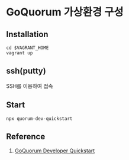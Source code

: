 # GoQuorum 가상환경 구성
## Installation
```console
cd $VAGRANT_HOME
vagrant up
```

## ssh(putty)
SSH를 이용하여 접속

## Start
```console
npx quorum-dev-quickstart
```

## Reference

1. [GoQuorum Developer Quickstart](https://consensys.net/docs/goquorum//en/latest/tutorials/quorum-dev-quickstart/#run-quorum-developer-quickstart)
